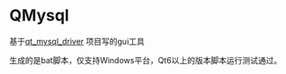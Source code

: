 # QMysql
基于<a href="https://github.com/thecodemonkey86/qt_mysql_driver" title="qt_mysql_driver">qt_mysql_driver</a>  项目写的gui工具 


生成的是bat脚本，仅支持Windows平台，Qt6以上的版本脚本运行测试通过。
